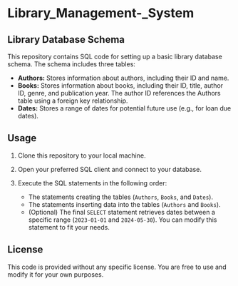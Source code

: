 # Library_Management-_System
## Library Database Schema

This repository contains SQL code for setting up a basic library database schema. The schema includes three tables:

* **Authors:** Stores information about authors, including their ID and name.
* **Books:** Stores information about books, including their ID, title, author ID, genre, and publication year. The author ID references the Authors table using a foreign key relationship.
* **Dates:** Stores a range of dates for potential future use (e.g., for loan due dates).

## Usage

1. Clone this repository to your local machine.

2. Open your preferred SQL client and connect to your database.

3. Execute the SQL statements in the following order:

    * The statements creating the tables (`Authors`, `Books`, and `Dates`).
    * The statements inserting data into the tables (`Authors` and `Books`).
    * (Optional) The final `SELECT` statement retrieves dates between a specific range (`2023-01-01` and `2024-05-30`). You can modify this statement to fit your needs.

## License

This code is provided without any specific license. You are free to use and modify it for your own purposes.
